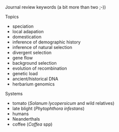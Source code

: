Journal review keywords (a bit more than two ;-))

Topics
- speciation
- local adapation
- domestication
- inference of demographic history
- inference of natural selection
- divergent selection
- gene flow
- background selection
- evolution of recombination
- genetic load
- ancient/historical DNA
- herbarium genomics

Systems
- tomato (*Solanum lycopersicum* and wild relatives)
- late blight (*Phytophthora infestans*)
- humans
- Neanderthals
- coffee (*Coffea* spp)
